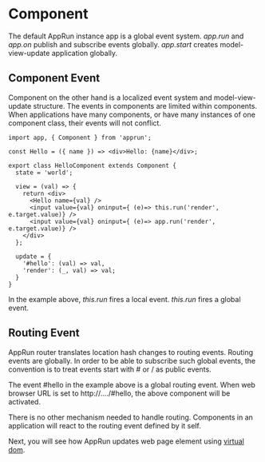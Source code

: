 # Component

The default AppRun instance app is a global event system. _app.run_ and _app.on_ publish and
subscribe events globally. _app.start_ creates model-view-update application globally.

## Component Event

Component on the other hand is a localized event system and model-view-update structure.
The events in components are limited within components. When applications have many components,
or have many instances of one component class, their events will not conflict.

```
import app, { Component } from 'apprun';

const Hello = ({ name }) => <div>Hello: {name}</div>;

export class HelloComponent extends Component {
  state = 'world';

  view = (val) => {
    return <div>
      <Hello name={val} />
      <input value={val} oninput={ (e)=> this.run('render', e.target.value)} />
      <input value={val} oninput={ (e)=> app.run('render', e.target.value)} />
    </div>
  };

  update = {
    '#hello': (val) => val,
    'render': (_, val) => val;
  }
}
```

In the example above, _this.run_ fires a local event. _this.run_ fires a global event.

## Routing Event

AppRun router translates location hash changes to routing events. Routing events are globally.
In order to be able to subscribe such global events, the convention is to treat events start 
with # or / as public events.

The event #hello in the example above is a global routing event. 
When web browser URL is set to http://..../#hello, the above component will be activated.

There is no other mechanism needed to handle routing. Components in an application will react 
to the routing event defined by it self. 

Next, you will see how AppRun updates web page element using [virtual dom](jsx-html.md).